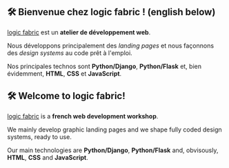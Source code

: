 ## :hammer_and_wrench: Bienvenue chez logic fabric ! (english below)

[logic fabric](https://logic-fabric.github.io/logic-fabric) est un **atelier de développement web**.

Nous développons principalement des *landing pages* et nous façonnons des *design systems* au code prêt à l'emploi.

Nos principales technos sont **Python/Django**, **Python/Flask** et, bien évidemment, **HTML**, **CSS** et **JavaScript**.

## :hammer_and_wrench: Welcome to logic fabric!

[logic fabric](https://logic-fabric.github.io/logic-fabric) is a **french web development workshop**.

We mainly develop graphic landing pages and we shape fully coded design systems, ready to use.

Our main technologies are **Python/Django**, **Python/Flask** and, obvisously, **HTML**, **CSS** and **JavaScript**.